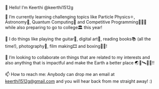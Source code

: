 👋 Hello! I’m Keerthi @keerthi1512g

🌱 I’m currently learning challenging topics like Particle Physics⚛️, Astronomy🌌, Quantum Computing🚀 and Competitive Programming👩🏽‍💻 while also preparing to go to college🏛️ this year!

👀 I do things like playing the guitar🎸, digital art🎨, reading books📚 (all the time!), photography📸, film making🎞️ and boxing🥊💥!

💞️ I’m looking to collaborate on things that are related to my interests and also anything that is impactful and make the Earth a better place 🌏🔭🛰️🌠✨!!

📫 How to reach me: Anybody can drop me an email at keerthi1512g@gmail.com and you will hear back from me straight away! :)

<!---
keerthi1512g/keerthi1512g is a ✨ special ✨ repository because its `README.md` (this file) appears on your GitHub profile.
You can click the Preview link to take a look at your changes.
--->

